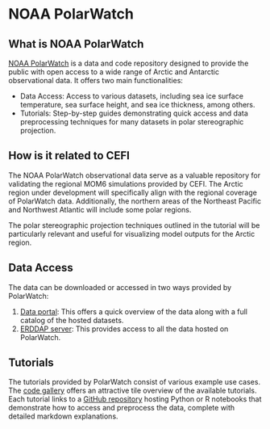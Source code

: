 NOAA PolarWatch
===
## What is NOAA PolarWatch
[NOAA PolarWatch](https://polarwatch.noaa.gov) is a data and code repository designed to provide the public with open access to a wide range of Arctic and Antarctic observational data. It offers two main functionalities:

- Data Access: Access to various datasets, including sea ice surface temperature, sea surface height, and sea ice thickness, among others.
- Tutorials: Step-by-step guides demonstrating quick access and data preprocessing techniques for many datasets in polar stereographic projection.

## How is it related to CEFI
The NOAA PolarWatch observational data serve as a valuable repository for validating the regional MOM6 simulations provided by CEFI. The Arctic region under development will specifically align with the regional coverage of PolarWatch data. Additionally, the northern areas of the Northeast Pacific and Northwest Atlantic will include some polar regions.

The polar stereographic projection techniques outlined in the tutorial will be particularly relevant and useful for visualizing model outputs for the Arctic region.

## Data Access
The data can be downloaded or accessed in two ways provided by PolarWatch:
1. [Data portal](https://polarwatch.noaa.gov/catalog/list.php): This offers a quick overview of the data along with a full catalog of the hosted datasets.
2. [ERDDAP server](https://polarwatch.noaa.gov/erddap/info/index.html?page=1&itemsPerPage=1000): This provides access to all the data hosted on PolarWatch.

## Tutorials
The tutorials provided by PolarWatch consist of various example use cases. The [code gallery](https://polarwatch.noaa.gov/tools-training/code-gallery/) offers an attractive tile overview of the available tutorials. Each tutorial links to a [GitHub repository](https://github.com/coastwatch-training/CoastWatch-Tutorials) hosting Python or R notebooks that demonstrate how to access and preprocess the data, complete with detailed markdown explanations.